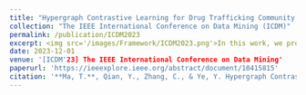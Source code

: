 ```yaml
---
title: "Hypergraph Contrastive Learning for Drug Trafficking Community Detection"
collection: "The IEEE International Conference on Data Mining (ICDM)"
permalink: /publication/ICDM2023
excerpt: <img src='/images/Framework/ICDM2023.png'>In this work, we propose a novel HyperGraph Contrastive Learning framework called **HyGCL-DC** that employs hypergraph to model the higher-order relationships among users to detect Drug trafficking Communities. Our newly collected dataset and source code is available [here](https://github.com/GraphResearcher/HyGCL-DC).
date: 2023-12-01
venue: '[ICDM'23] The IEEE International Conference on Data Mining'
paperurl: 'https://ieeexplore.ieee.org/abstract/document/10415815'
citation: '**Ma, T.**, Qian, Y., Zhang, C., & Ye, Y. Hypergraph Contrastive Learning for Drug Trafficking Community Detection. In ICDM 2023.'
---
```




